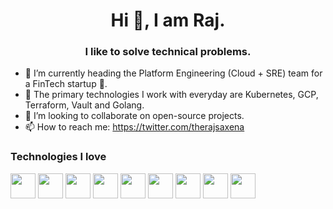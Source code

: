 <h1 align="center">Hi 👋, I am Raj.</h1>
<h3 align="center">I like to solve technical problems.</h3>

- 🔭 I’m currently heading the Platform Engineering (Cloud + SRE) team for a FinTech startup 🚀.
- 🌱 The primary technologies I work with everyday are Kubernetes, GCP, Terraform, Vault and Golang.
- 👯 I’m looking to collaborate on open-source projects.
- 📫 How to reach me: https://twitter.com/therajsaxena

### Technologies I love
<p>
  <img width="40" height="40" src="https://cdn.jsdelivr.net/gh/devicons/devicon/icons/go/go-original-wordmark.svg" />
  <img width="40" height="40" src="https://cdn.jsdelivr.net/gh/devicons/devicon/icons/googlecloud/googlecloud-original.svg" />
  <img width="40" height="40" src="https://cdn.jsdelivr.net/gh/devicons/devicon/icons/java/java-original-wordmark.svg" />
  <img width="40" height="40" src="https://cdn.jsdelivr.net/gh/devicons/devicon/icons/kotlin/kotlin-original-wordmark.svg" />
  <img width="40" height="40" src="https://cdn.jsdelivr.net/gh/devicons/devicon/icons/apachekafka/apachekafka-original-wordmark.svg" />
  <img width="40" height="40" src="https://cdn.jsdelivr.net/gh/devicons/devicon/icons/docker/docker-original-wordmark.svg" />
  <img width="40" height="40" src="https://cdn.jsdelivr.net/gh/devicons/devicon/icons/github/github-original.svg" />
  <img width="40" height="40" src="https://cdn.jsdelivr.net/gh/devicons/devicon/icons/postgresql/postgresql-original-wordmark.svg" />
  <img width="40" height="40" src="https://cdn.jsdelivr.net/gh/devicons/devicon/icons/spring/spring-original-wordmark.svg" />
</p>
